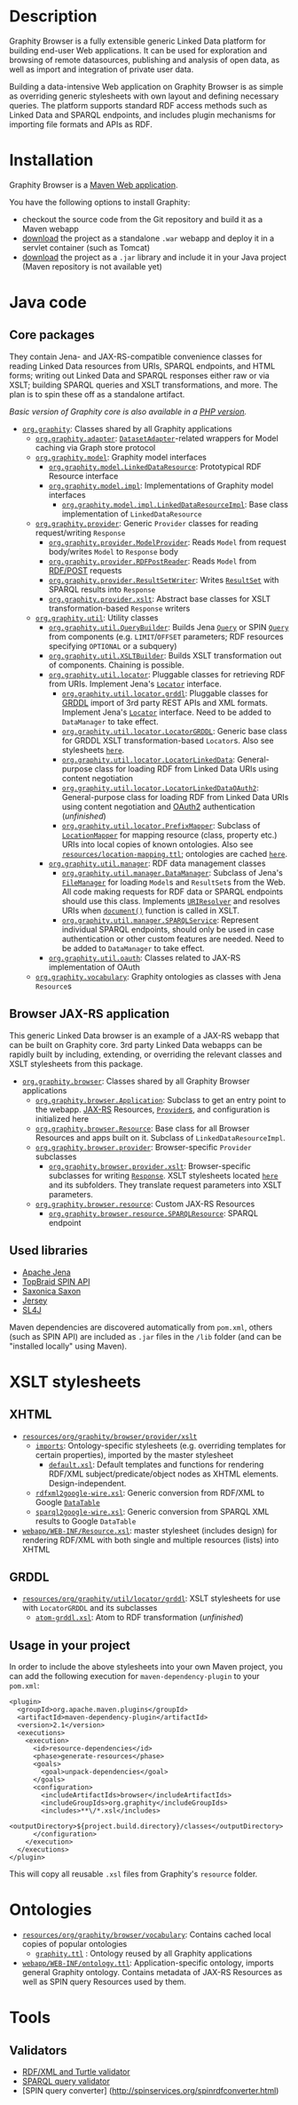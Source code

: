Description
===========

Graphity Browser is a fully extensible generic Linked Data platform for building end-user Web applications.
It can be used for exploration and browsing of remote datasources, publishing and analysis of open data, as well as import and integration of private user data.

Building a data-intensive Web application on Graphity Browser is as simple as overriding generic stylesheets with own layout and defining necessary queries.
The platform supports standard RDF access methods such as Linked Data and SPARQL endpoints, and includes plugin mechanisms for importing file formats and APIs as RDF.

Installation
============

Graphity Browser is a [Maven Web application](http://maven.apache.org/guides/mini/guide-webapp.html).

You have the following options to install Graphity:
* checkout the source code from the Git repository and build it as a Maven webapp
* [download](https://github.com/Graphity/graphity-browser/downloads) the project as a standalone `.war` webapp and deploy it in a servlet container (such as Tomcat)
* [download](https://github.com/Graphity/graphity-browser/downloads) the project as a `.jar` library and include it in your Java project (Maven repository is not available yet)

Java code
=========

Core packages
-------------

They contain Jena- and JAX-RS-compatible convenience classes for reading Linked Data resources from URIs, SPARQL endpoints, and HTML forms; writing out Linked Data and SPARQL responses either raw or via XSLT; building SPARQL queries and XSLT transformations, and more.
The plan is to spin these off as a standalone artifact.

*Basic version of Graphity core is also available in a [PHP version](https://github.com/Graphity/graphity-core).*

* [`org.graphity`](https://github.com/Graphity/graphity-browser/tree/master/src/main/java/org/graphity): Classes shared by all Graphity applications
    * [`org.graphity.adapter`](https://github.com/Graphity/graphity-browser/tree/master/src/main/java/org/graphity/adapter): [`DatasetAdapter`](http://jena.apache.org/documentation/javadoc/fuseki/org/apache/jena/fuseki/http/DatasetAdapter.html)-related wrappers for Model caching via Graph store protocol
    * [`org.graphity.model`](https://github.com/Graphity/graphity-browser/tree/master/src/main/java/org/graphity/model): Graphity model interfaces
        * [`org.graphity.model.LinkedDataResource`](https://github.com/Graphity/graphity-browser/blob/master/src/main/java/org/graphity/model/LinkedDataResource.java): Prototypical RDF Resource interface
        * [`org.graphity.model.impl`](https://github.com/Graphity/graphity-browser/blob/master/src/main/java/org/graphity/model/impl): Implementations of Graphity model interfaces
            * [`org.graphity.model.impl.LinkedDataResourceImpl`](https://github.com/Graphity/graphity-browser/blob/master/src/main/java/org/graphity/model/impl/LinkedDataResourceImpl.java): Base class implementation of `LinkedDataResource`
    * [`org.graphity.provider`](https://github.com/Graphity/graphity-browser/tree/master/src/main/java/org/graphity/provider): Generic `Provider` classes for reading request/writing `Response`
        * [`org.graphity.provider.ModelProvider`](https://github.com/Graphity/graphity-browser/tree/master/src/main/java/org/graphity/provider/ModelProvider.java): Reads `Model` from request body/writes `Model` to `Response` body
        * [`org.graphity.provider.RDFPostReader`](https://github.com/Graphity/graphity-browser/tree/master/src/main/java/org/graphity/provider/RDFPostReader.java): Reads `Model` from [RDF/POST](http://www.lsrn.org/semweb/rdfpost.html) requests
        * [`org.graphity.provider.ResultSetWriter`](https://github.com/Graphity/graphity-browser/tree/master/src/main/java/org/graphity/provider/ResultSetWriter.java): Writes [`ResultSet`](http://jena.apache.org/documentation/javadoc/arq/com/hp/hpl/jena/query/ResultSet.html) with SPARQL results into `Response`
        * [`org.graphity.provider.xslt`](https://github.com/Graphity/graphity-browser/tree/master/src/main/java/org/graphity/provider/xslt): Abstract base classes for XSLT transformation-based `Response` writers
    * [`org.graphity.util`](https://github.com/Graphity/graphity-browser/blob/master/src/main/java/org/graphity/util): Utility classes
        * [`org.graphity.util.QueryBuilder`](https://github.com/Graphity/graphity-browser/tree/master/src/main/java/org/graphity/util/QueryBuilder.java): Builds Jena [`Query`](http://jena.apache.org/documentation/javadoc/arq/com/hp/hpl/jena/query/Query.html) or SPIN [`Query`](www.topquadrant.com/topbraid/spin/api/javadoc/org/topbraid/spin/model/class-use/Query.html) from components (e.g. `LIMIT`/`OFFSET` parameters; RDF resources specifying `OPTIONAL` or a subquery)
        * [`org.graphity.util.XSLTBuilder`](https://github.com/Graphity/graphity-browser/tree/master/src/main/java/org/graphity/util/XSLTBuilder.java): Builds XSLT transformation out of components. Chaining is possible.
        * [`org.graphity.util.locator`](https://github.com/Graphity/graphity-browser/tree/master/src/main/java/org/graphity/util/locator): Pluggable classes for retrieving RDF from URIs. Implement Jena's [`Locator`](http://jena.apache.org/documentation/javadoc/jena/com/hp/hpl/jena/util/Locator.html) interface.
            * [`org.graphity.util.locator.grddl`](https://github.com/Graphity/graphity-browser/tree/master/src/main/java/org/graphity/util/locator): Pluggable classes for [GRDDL](http://www.w3.org/TR/grddl/) import of 3rd party REST APIs and XML formats. Implement Jena's [`Locator`](http://jena.apache.org/documentation/javadoc/jena/com/hp/hpl/jena/util/Locator.html) interface. Need to be added to `DataManager` to take effect.
            * [`org.graphity.util.locator.LocatorGRDDL`](https://github.com/Graphity/graphity-browser/tree/master/src/main/java/org/graphity/util/locator/LocatorGRDDL.java): Generic base class for GRDDL XSLT transformation-based `Locator`s. Also see stylesheets [`here`](https://github.com/Graphity/graphity-browser/tree/master/src/main/resources/org/graphity/util/locator/grddl).
            * [`org.graphity.util.locator.LocatorLinkedData`](https://github.com/Graphity/graphity-browser/tree/master/src/main/java/org/graphity/util/locator/LocatorLinkedData.java): General-purpose class for loading RDF from Linked Data URIs using content negotiation
            * [`org.graphity.util.locator.LocatorLinkedDataOAuth2`](https://github.com/Graphity/graphity-browser/tree/master/src/main/java/org/graphity/util/locator/LocatorLinkedDataOAuth2.java): General-purpose class for loading RDF from Linked Data URIs using content negotiation and [OAuth2](http://oauth.net/2/) authentication (_unfinished_)
            * [`org.graphity.util.locator.PrefixMapper`](https://github.com/Graphity/graphity-browser/tree/master/src/main/java/org/graphity/util/locator/PrefixMapper.java): Subclass of [`LocationMapper`](http://jena.apache.org/documentation/javadoc/jena/com/hp/hpl/jena/util/LocationMapper.html) for mapping resource (class, property etc.) URIs into local copies of known ontologies. Also see [`resources/location-mapping.ttl`](https://github.com/Graphity/graphity-browser/blob/master/src/main/resources/location-mapping.ttl); ontologies are cached [`here`](https://github.com/Graphity/graphity-browser/tree/master/src/main/resources/org/graphity/browser/vocabulary).
        * [`org.graphity.util.manager`](https://github.com/Graphity/graphity-browser/tree/master/src/main/java/org/graphity/util/manager): RDF data management classes
            * [`org.graphity.util.manager.DataManager`](https://github.com/Graphity/graphity-browser/tree/master/src/main/java/org/graphity/util/manager/DataManager.java): Subclass of Jena's [`FileManager`](http://jena.sourceforge.net/how-to/filemanager.html) for loading `Model`s and `ResultSet`s from the Web. All code making requests for RDF data or SPARQL endpoints should use this class. Implements [`URIResolver`](http://docs.oracle.com/javase/6/docs/api/javax/xml/transform/URIResolver.html) and resolves URIs when [`document()`](http://www.w3.org/TR/xslt20/#function-document) function is called in XSLT.
            * [`org.graphity.util.manager.SPARQLService`](https://github.com/Graphity/graphity-browser/tree/master/src/main/java/org/graphity/util/manager/SPARQLService.java): Represent individual SPARQL endpoints, should only be used in case authentication or other custom features are needed. Need to be added to `DataManager` to take effect.
        * [`org.graphity.util.oauth`](https://github.com/Graphity/graphity-browser/tree/master/src/main/java/org/graphity/util/oauth): Classes related to JAX-RS implementation of OAuth
    * [`org.graphity.vocabulary`](https://github.com/Graphity/graphity-browser/tree/master/src/main/java/org/graphity/vocabulary): Graphity ontologies as classes with Jena `Resource`s

Browser JAX-RS application
--------------------------

This generic Linked Data browser is an example of a JAX-RS webapp that can be built on Graphity core.
3rd party Linked Data webapps can be rapidly built by including, extending, or overriding the relevant classes and XSLT stylesheets from this package.

* [`org.graphity.browser`](https://github.com/Graphity/graphity-browser/tree/master/src/main/java/org/graphity/browser): Classes shared by all Graphity Browser applications
    * [`org.graphity.browser.Application`](https://github.com/Graphity/graphity-browser/blob/master/src/main/java/org/graphity/browser/Application.java): Subclass to get an entry point to the webapp. [JAX-RS](http://docs.oracle.com/javaee/6/tutorial/doc/giepu.html) Resources, [`Provider`s](http://jackson.codehaus.org/javadoc/jax-rs/1.0/javax/ws/rs/ext/Providers.html), and configuration is initialized here
    * [`org.graphity.browser.Resource`](https://github.com/Graphity/graphity-browser/blob/master/src/main/java/org/graphity/browser/Resource.java): Base class for all Browser Resources and apps built on it. Subclass of ``LinkedDataResourceImpl``.
    * [`org.graphity.browser.provider`](https://github.com/Graphity/graphity-browser/tree/master/src/main/java/org/graphity/browser/provider): Browser-specific `Provider` subclasses
        * [`org.graphity.browser.provider.xslt`](https://github.com/Graphity/graphity-browser/tree/master/src/main/java/org/graphity/browser/provider/xslt): Browser-specific subclasses for writing [`Response`](http://jackson.codehaus.org/javadoc/jax-rs/1.0/javax/ws/rs/core/Response.html). XSLT stylesheets located [`here`](https://github.com/Graphity/graphity-browser/tree/master/src/main/resources/org/graphity/browser/provider/xslt) and its subfolders. They translate request parameters into XSLT parameters.
    * [`org.graphity.browser.resource`](https://github.com/Graphity/graphity-browser/tree/master/src/main/java/org/graphity/browser/resource): Custom JAX-RS Resources
        * [`org.graphity.browser.resource.SPARQLResource`](https://github.com/Graphity/graphity-browser/blob/master/src/main/java/org/graphity/browser/resource/SPARQLResource.java): SPARQL endpoint

Used libraries
--------------

* [Apache Jena](http://jena.apache.org)
* [TopBraid SPIN API](http://topbraid.org/spin/api/)
* [Saxonica Saxon](http://saxon.sourceforge.net)
* [Jersey](http://jersey.java.net)
* [SL4J](http://www.slf4j.org)

Maven dependencies are discovered automatically from `pom.xml`, others (such as SPIN API) are included as `.jar` files in the `/lib` folder (and can be "installed locally" using Maven).

XSLT stylesheets
================

XHTML
-----

* [`resources/org/graphity/browser/provider/xslt`](https://github.com/Graphity/graphity-browser/tree/master/src/main/resources/org/graphity/browser/provider/xslt)
    * [`imports`](https://github.com/Graphity/graphity-browser/tree/master/src/main/resources/org/graphity/browser/provider/xslt/imports): Ontology-specific stylesheets (e.g. overriding templates for certain properties), imported by the master stylesheet
        * [`default.xsl`](https://github.com/Graphity/graphity-browser/blob/master/src/main/resources/org/graphity/browser/provider/xslt/imports/default.xsl): Default templates and functions for rendering RDF/XML subject/predicate/object nodes as XHTML elements. Design-independent.
    * [`rdfxml2google-wire.xsl`](https://github.com/Graphity/graphity-browser/blob/master/src/main/resources/org/graphity/browser/provider/xslt/rdfxml2google-wire.xsl): Generic conversion from RDF/XML to Google [`DataTable`](https://developers.google.com/chart/interactive/docs/reference#DataTable)
    * [`sparql2google-wire.xsl`](https://github.com/Graphity/graphity-browser/blob/master/src/main/resources/org/graphity/browser/provider/xslt/sparql2google-wire.xsl): Generic conversion from SPARQL XML results to Google `DataTable`
* [`webapp/WEB-INF/Resource.xsl`](https://github.com/Graphity/graphity-browser/blob/master/src/main/resources/org/graphity/browser/provider/xslt/Resource.xsl): master stylesheet (includes design) for rendering RDF/XML with both single and multiple resources (lists) into XHTML

GRDDL
-----

* [`resources/org/graphity/util/locator/grddl`](https://github.com/Graphity/graphity-browser/tree/master/src/main/resources/org/graphity/util/locator/grddl): XSLT stylesheets for use with `LocatorGRDDL` and its subclasses
    * [`atom-grddl.xsl`](https://github.com/Graphity/graphity-browser/blob/master/src/main/resources/org/graphity/util/locator/grddl/atom-grddl.xsl): Atom to RDF transformation (_unfinished_)

Usage in your project
---------------------

In order to include the above stylesheets into your own Maven project, you can add the following execution for `maven-dependency-plugin` to your `pom.xml`:

    <plugin>
      <groupId>org.apache.maven.plugins</groupId>
      <artifactId>maven-dependency-plugin</artifactId>
      <version>2.1</version>
      <executions>
        <execution>
          <id>resource-dependencies</id>
          <phase>generate-resources</phase>
          <goals>
            <goal>unpack-dependencies</goal>
          </goals>
          <configuration>
            <includeArtifactIds>browser</includeArtifactIds>
            <includeGroupIds>org.graphity</includeGroupIds>
            <includes>**\/*.xsl</includes>
            <outputDirectory>${project.build.directory}/classes</outputDirectory>
          </configuration>
        </execution>
      </executions>
    </plugin>

This will copy all reusable `.xsl` files from Graphity's `resource` folder.

Ontologies
==========

* [`resources/org/graphity/browser/vocabulary`](https://github.com/Graphity/graphity-browser/tree/master/src/main/resources/org/graphity/browser/vocabulary): Contains cached local copies of popular ontologies
    * [`graphity.ttl`](https://github.com/Graphity/graphity-browser/tree/master/src/main/resources/org/graphity/browser/vocabulary/graphity.ttl) : Ontology reused by all Graphity applications
* [`webapp/WEB-INF/ontology.ttl`](https://github.com/Graphity/graphity-browser/blob/master/src/main/webapp/WEB-INF/ontology.ttl): Application-specific ontology, imports general Graphity ontology. Contains metadata of JAX-RS Resources as well as SPIN query Resources used by them.

Tools
=====

Validators
----------

* [RDF/XML and Turtle validator](http://www.rdfabout.com/demo/validator/)
* [SPARQL query validator](http://sparql.org/query-validator.html)
* [SPIN query converter] (http://spinservices.org/spinrdfconverter.html)